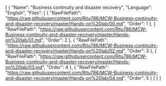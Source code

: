 [
  {
    "Name": "Business continuity and disaster recovery",
    "Language": "English",
    "Files": [
      {
        "RawFilePath": "https://raw.githubusercontent.com/Ritu786/MCW-Business-continuity-and-disaster-recovery/master/Hands-on%20lab/00.md",
        "Order": 1
      },
      {
        "RawFilePath": "https://raw.githubusercontent.com/Ritu786/MCW-Business-continuity-and-disaster-recovery/master/Hands-on%20lab/01.md",
        "Order": 2
      },
      {
        "RawFilePath": "https://raw.githubusercontent.com/Ritu786/MCW-Business-continuity-and-disaster-recovery/master/Hands-on%20lab/02.md",
        "Order": 3
      },
      {
        "RawFilePath": "https://raw.githubusercontent.com/Ritu786/MCW-Business-continuity-and-disaster-recovery/master/Hands-on%20lab/03.md",
        "Order": 4
      },
      {
        "RawFilePath": "https://raw.githubusercontent.com/Ritu786/MCW-Business-continuity-and-disaster-recovery/master/Hands-on%20lab/04.md",
        "Order": 5
      }
    ]
  }
]
